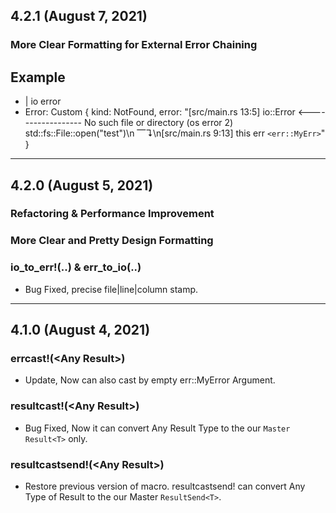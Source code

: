 ## 4.2.1 (August 7, 2021)

### More Clear Formatting for External Error Chaining
## Example
* | io error
* Error: Custom { kind: NotFound, error: "[src/main.rs 13:5] io::Error <------------------ No such file or directory (os error 2) std::fs::File::open(\"test\")\n                    ⎺↴\n[src/main.rs 9:13] this err  `<err::MyErr>`" }

---

## 4.2.0 (August 5, 2021)

### Refactoring & Performance Improvement

### More Clear and Pretty Design Formatting

### io_to_err!(..) & err_to_io(..)
* Bug Fixed, precise file|line|column stamp.

---

## 4.1.0 (August 4, 2021)

### errcast!(\<Any Result\>)
* Update, Now can also cast by empty err::MyError Argument. 

### resultcast!(\<Any Result\>)
* Bug Fixed, Now it can convert Any Result Type to the our `Master Result<T>` only.

### resultcastsend!(\<Any Result\>)
* Restore previous version of macro. resultcastsend! can convert Any Type of Result to the our Master `ResultSend<T>`.